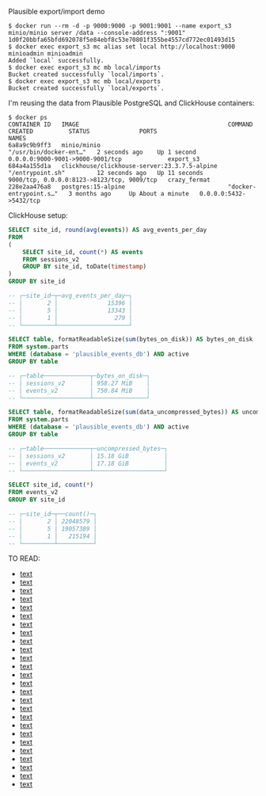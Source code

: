 Plausible export/import demo

```console
$ docker run --rm -d -p 9000:9000 -p 9001:9001 --name export_s3 minio/minio server /data --console-address ":9001"
1d0f20bbfa65bfd692078f5e84ebf8c53e70801f355be4557cd772ec01493d15
$ docker exec export_s3 mc alias set local http://localhost:9000 minioadmin minioadmin
Added `local` successfully.
$ docker exec export_s3 mc mb local/imports
Bucket created successfully `local/imports`.
$ docker exec export_s3 mc mb local/exports
Bucket created successfully `local/exports`.
```
I'm reusing the data from Plausible PostgreSQL and ClickHouse containers:
```console
$ docker ps
CONTAINER ID   IMAGE                                          COMMAND                  CREATED          STATUS              PORTS                                        NAMES
6a8a9c9b9ff3   minio/minio                                    "/usr/bin/docker-ent…"   2 seconds ago    Up 1 second         0.0.0.0:9000-9001->9000-9001/tcp             export_s3
684a4a155d1a   clickhouse/clickhouse-server:23.3.7.5-alpine   "/entrypoint.sh"         12 seconds ago   Up 11 seconds       9000/tcp, 0.0.0.0:8123->8123/tcp, 9009/tcp   crazy_fermat
228e2aa476a8   postgres:15-alpine                             "docker-entrypoint.s…"   3 months ago     Up About a minute   0.0.0.0:5432->5432/tcp
```

ClickHouse setup:

```sql
SELECT site_id, round(avg(events)) AS avg_events_per_day
FROM
(
    SELECT site_id, count(*) AS events
    FROM sessions_v2
    GROUP BY site_id, toDate(timestamp)
)
GROUP BY site_id

-- ┌─site_id─┬─avg_events_per_day─┐
-- │       2 │              15396 │
-- │       5 │              13343 │
-- │       1 │                279 │
-- └─────────┴────────────────────┘

SELECT table, formatReadableSize(sum(bytes_on_disk)) AS bytes_on_disk
FROM system.parts
WHERE (database = 'plausible_events_db') AND active
GROUP BY table

-- ┌─table─────────────┬─bytes_on_disk─┐
-- │ sessions_v2       │ 958.27 MiB    │
-- │ events_v2         │ 750.84 MiB    │
-- └───────────────────┴───────────────┘

SELECT table, formatReadableSize(sum(data_uncompressed_bytes)) AS uncompressed_bytes
FROM system.parts
WHERE (database = 'plausible_events_db') AND active
GROUP BY table

-- ┌─table─────────────┬─uncompressed_bytes─┐
-- │ sessions_v2       │ 15.18 GiB          │
-- │ events_v2         │ 17.18 GiB          │
-- └───────────────────┴────────────────────┘

SELECT site_id, count(*)
FROM events_v2
GROUP BY site_id

-- ┌─site_id─┬──count()─┐
-- │       2 │ 22048579 │
-- │       5 │ 19057389 │
-- │       1 │   215194 │
-- └─────────┴──────────┘
```

TO READ:
- [text](https://clickhouse.com/docs/knowledgebase/finding_expensive_queries_by_memory_usage)
- [text](https://stackoverflow.com/questions/67784231/why-does-clickhouse-need-so-much-memory-for-a-simple-query)
- [text](https://stackoverflow.com/questions/65316905/clickhouse-dbexception-memory-limit-for-query-exceeded)
- [text](https://www.youtube.com/watch?v=lnbWFjfZxZ4)
- [text](https://www.youtube.com/watch?v=2ygBtU4gKFc)
- [text](https://medium.com/@johnpaulhayes/aws-s3-javascript-sdk-multi-file-upload-in-the-browser-1cae0019bb34)
- [text](https://medium.com/@bryzgaloff/how-to-implement-lambda-architecture-using-clickhouse-9109e78c718b)
- [text](https://github.com/ClickHouse/examples/blob/8b7b3114ba35d95aff7386f7adf0fb57e304f09a/large_data_loads/src/worker.py#L606)
- [text](https://github.com/ClickHouse/examples/blob/main/large_data_loads/examples/pypi/README.md#example-for-resiliently-loading-a-large-data-set)
- [text](https://clickhouse.com/blog/clickhouse-release-23-05#parquet-reading-even-faster-michael-kolupaev)
- [text](https://clickhouse.com/blog/apache-parquet-clickhouse-local-querying-writing-internals-row-groups#compression)
- [text](https://github.com/ClickHouse/examples/tree/main/large_data_loads#clickload)
- [text](https://clickhouse.com/blog/clickhouse-release-23-08#reading-files-faster-michael-kolupaevpavel-kruglov)
- [text](https://clickhouse.com/cloud/clickpipes)
- [text](https://github.com/ClickHouse/examples/tree/main/large_data_loads)
- [text](https://aws.amazon.com/blogs/compute/uploading-large-objects-to-amazon-s3-using-multipart-upload-and-transfer-acceleration/)
- [text](https://github.com/aws-samples/amazon-s3-multipart-upload-transfer-acceleration)
- [text](https://docs.aws.amazon.com/AmazonS3/latest/userguide/using-presigned-url.html)
- [text](https://docs.aws.amazon.com/AmazonS3/latest/userguide/mpuoverview.html)
- [text](https://stackoverflow.com/questions/66603679/how-can-i-safely-upload-a-large-file-from-the-browser-to-a-bucket-on-amazon-s3)
- [text](https://aws.amazon.com/blogs/compute/uploading-to-amazon-s3-directly-from-a-web-or-mobile-application/)
- [text](https://www.linkedin.com/pulse/uploading-large-files-aws-s3-lightning-fast-speed-parallel-asif)
- [text](https://windowsreport.com/upload-large-files-to-s3-from-browser/)
- [text](https://aameer.github.io/articles/secure-fast-uploads-for-large-files-directly-from-browser-to-s3/)
- [text](https://lemire.me/blog/2021/06/30/compressing-json-gzip-vs-zstd/)
- [text](https://nickb.dev/blog/there-and-back-again-with-zstd-zips/)

